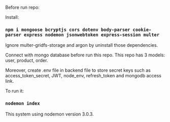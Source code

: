 Before run repo:

Install:

### `npm i mongoose bcryptjs cors dotenv body-parser cookie-parser express nodemon jsonwebtoken express-session multer`
Ignore multer-gridfs-storage and argon by uninstall those dependencies.

Connect with mongo database before run this repo. This repo has 3 models: user, product, order.

Moreover, create .env file in backend file to store secret keys such as access_token_secret, JWT, node_env, refresh_token and mongodb access link.

To run it:
### `nodemon index` 
This system using nodemon version 3.0.3.
